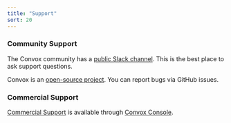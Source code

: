```yaml
---
title: "Support"
sort: 20
---
```


### Community Support

The Convox community has a [public Slack channel](https://invite.convox.com). This is the best place to ask support questions.

Convox is an [open-source project](https://github.com/convox). You can report bugs via GitHub issues.

### Commercial Support

[Commercial Support](/docs/support-plans) is available through [Convox Console](https://console.convox.com).
